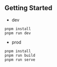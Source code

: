 ## Getting Started
+ dev
```
pnpm install
pnpm run dev
```
+ prod
```
pnpm install
pnpm run build
pnpm run serve
```